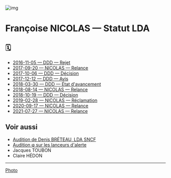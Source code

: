 ![img](../_aux/anythingtosay_Commons)
# Françoise NICOLAS — Statut LDA

## 🗓
* [2016-11-05 — DDD — Rejet](../pieces/identifiant/33f3aaf4)
* [2017-09-20 — NICOLAS — Relance](../pieces/identifiant/7e00f9e)
* [2017-10-06 — DDD — Décision](../pieces/identifiant/1e441ef6)
* [2017-12-12 — DDD — Avis](../pieces/identifiant/daa2a08f)
* [2018-03-30 — DDD — État d'avancement](../pieces/identifiant/9542e25d)
* [2018-08-14 — NICOLAS — Relance](../pieces/identifiant/f9f63068)
* [2018-10-19 — DDD — Décision](../pieces/identifiant/9d15d781)
* [2019-02-28 — NICOLAS — Réclamation](../pieces/identifiant/fcb4a39b)
* [2020-09-17 — NICOLAS — Relance](../pieces/identifiant/7e00f9e)
* [2021-07-27 — NICOLAS — Relance](../pieces/identifiant/5d6695f2)

<!--
## Autre
<details>
  <summary>4è congrès éthique — Rencontre avec Jacques TOUBON </summary>

* Date: 2018-03-30
* [Congrès](../pieces/identifiant/e1b9d831)
* [Minutes](../pieces/identifiant/17dee7ea)
</details>

-->

## Voir aussi
* [Audition de Denis BRÉTEAU, LDA SNCF](./breteau.md)
* [Audition φ sur les lanceurs d'alerte](https://github.com/francoise-nicolas/audition-phi)
* Jacques TOUBON
* Claire HÉDON

---
[Photo](./cewiki-attrib.md#anythingtosay)
